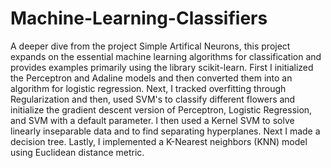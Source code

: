 # Machine-Learning-Classifiers

A deeper dive from the project Simple Artifical Neurons, this project expands on the essential machine learning algorithms for classification and provides examples primarily using the library scikit-learn. First I initialized the Perceptron and Adaline models and then converted them into an algorithm for logistic regression. Next, I tracked overfitting through Regularization and then, used SVM's to classify different flowers and initialize the gradient descent version of Perceptron, Logistic Regression, and SVM with a default parameter. I then used a Kernel SVM to solve linearly inseparable data and to find separating hyperplanes. Next I made a decision tree. Lastly, I implemented a K-Nearest neighbors (KNN) model using Euclidean distance metric.
